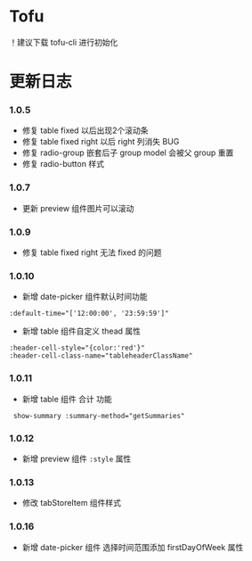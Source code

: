 # Tofu

！建议下载 tofu-cli 进行初始化

# 更新日志

### 1.0.5
* 修复 table fixed 以后出现2个滚动条
* 修复 table fixed right 以后 right 列消失 BUG
* 修复 radio-group 嵌套后子 group model 会被父 group 重置
* 修复 radio-button 样式

### 1.0.7
* 更新 preview 组件图片可以滚动

### 1.0.9
* 修复 table fixed right 无法 fixed 的问题

### 1.0.10
* 新增 date-picker 组件默认时间功能
```
:default-time="['12:00:00', '23:59:59']"
```
* 新增 table 组件自定义 thead 属性
```
:header-cell-style="{color:'red'}"
:header-cell-class-name="tableheaderClassName"
```
### 1.0.11
* 新增 table 组件 合计 功能
```
 show-summary :summary-method="getSummaries"
```

### 1.0.12
* 新增 preview 组件 `:style` 属性

### 1.0.13
* 修改 tabStoreItem 组件样式

### 1.0.16
* 新增 date-picker 组件 选择时间范围添加 firstDayOfWeek 属性